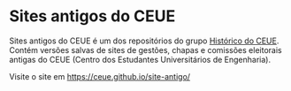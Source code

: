 # Sites antigos do CEUE
Sites antigos do CEUE é um dos repositórios do grupo [Histórico do CEUE](https://ceue.github.io/).
Contém versões salvas de sites de gestões, chapas e comissões eleitorais antigas
do CEUE (Centro dos Estudantes Universitários de Engenharia).

Visite o site em <https://ceue.github.io/site-antigo/>
